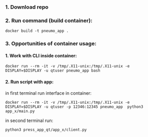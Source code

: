 ### 1. Download repo

### 2. Run command (build container):
```
docker build -t pneumo_app .
```

### 3. Opportunities of container usage:

#### 1. Work with CLI inside container:

```
docker run --rm -it -v /tmp/.X11-unix:/tmp/.X11-unix -e DISPLAY=$DISPLAY -u qtuser pneumo_app bash
```

#### 2. Run script with app: 

in first terminal run interface in container:
```
docker run --rm -it -v /tmp/.X11-unix:/tmp/.X11-unix -e DISPLAY=$DISPLAY -u qtuser -p 12346:12345 pneumo_app  python3 app_x/main.py
```

in second terminal run:
```
python3 press_app_qt/app_x/client.py    
```